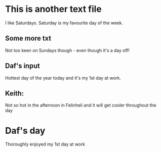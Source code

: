 # This is another text file

I like Saturdays. Saturday is my favourite day of the week.

## Some more txt

Not too keen on Sundays though - even though it's a day off!

## Daf's input
Hottest day of the year today and it's my 1st day at work.

## Keith:
Not so hot in the afternoon in Felinheli and it will get cooler 
throughout the day

# Daf's day
Thoroughly enjoyed my 1st day at work
